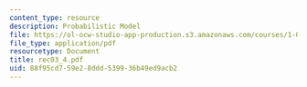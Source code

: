 ```yaml
---
content_type: resource
description: Probabilistic Model
file: https://ol-ocw-studio-app-production.s3.amazonaws.com/courses/1-017-computing-and-data-analysis-for-environmental-applications-fall-2003/88f95cd759e28ddd539936b49ed9acb2_rec03_4.pdf
file_type: application/pdf
resourcetype: Document
title: rec03_4.pdf
uid: 88f95cd7-59e2-8ddd-5399-36b49ed9acb2
---
```

